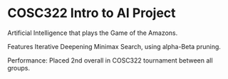 # COSC322 Intro to AI Project
Artificial Intelligence that plays the Game of the Amazons.

Features Iterative Deepening Minimax Search, using alpha-Beta pruning.

Performance: Placed 2nd overall in COSC322 tournament between all groups.
